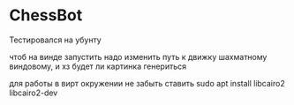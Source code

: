 # ChessBot

Тестировался на убунту

чтоб на винде запустить надо изменить путь к движку шахматному виндовому, и хз будет ли картинка генериться

для работы в вирт окружении не забыть ставить sudo apt install libcairo2 libcairo2-dev
